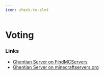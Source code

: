 ```yaml
---
icon: check-to-slot
---
```


# Voting

### Links

* [Ghentian Server on FindMCServers](https://findmcserver.com/server/N6MUTeV8r4)
* [Ghentian Server on minecraftservers.org](https://minecraftservers.org/server/669677)
